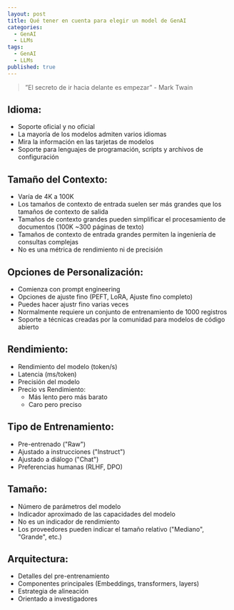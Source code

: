 ```yaml
---
layout: post
title: Qué tener en cuenta para elegir un model de GenAI
categories:
  - GenAI
  - LLMs
tags:
  - GenAI
  - LLMs
published: true
---
```


> ”El secreto de ir hacia delante es empezar” - Mark Twain

## Idioma:
  - Soporte oficial y no oficial
  - La mayoría de los modelos admiten varios idiomas
  - Mira la información en las tarjetas de modelos
  - Soporte para lenguajes de programación, scripts y archivos de configuración

## Tamaño del Contexto:
  - Varía de 4K a 100K
  - Los tamaños de contexto de entrada suelen ser más grandes que los tamaños de contexto de salida
  - Tamaños de contexto grandes pueden simplificar el procesamiento de documentos (100K \~300 páginas de texto)
  - Tamaños de contexto de entrada grandes permiten la ingeniería de consultas complejas
  - No es una métrica de rendimiento ni de precisión

## Opciones de Personalización:
  - Comienza con prompt engineering
  - Opciones de ajuste fino (PEFT, LoRA, Ajuste fino completo)
  - Puedes hacer ajustr fino varias veces
  - Normalmente requiere un conjunto de entrenamiento de 1000 registros
  - Soporte a técnicas creadas por la comunidad para modelos de código abierto

## Rendimiento:
  - Rendimiento del modelo (token/s)
  - Latencia (ms/token)
  - Precisión del modelo
  - Precio vs Rendimiento:
    - Más lento pero más barato
    - Caro pero preciso

## Tipo de Entrenamiento:
  - Pre-entrenado ("Raw")
  - Ajustado a instrucciones ("Instruct")
  - Ajustado a diálogo ("Chat")
  - Preferencias humanas (RLHF, DPO)

## Tamaño:
  - Número de parámetros del modelo
  - Indicador aproximado de las capacidades del modelo
  - No es un indicador de rendimiento
  - Los proveedores pueden indicar el tamaño relativo ("Mediano", "Grande", etc.)

## Arquitectura:
  - Detalles del pre-entrenamiento
  - Componentes principales (Embeddings, transformers, layers)
  - Estrategia de alineación
  - Orientado a investigadores
